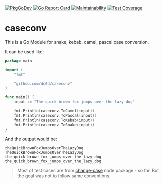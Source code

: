 [![PkgGoDev](https://pkg.go.dev/badge/dc0d/caseconv)](https://pkg.go.dev/github.com/dc0d/caseconv) [![Go Report Card](https://goreportcard.com/badge/github.com/dc0d/caseconv)](https://goreportcard.com/report/github.com/dc0d/caseconv) [![Maintainability](https://api.codeclimate.com/v1/badges/a0306f7932dae43bbda5/maintainability)](https://codeclimate.com/github/dc0d/caseconv/maintainability) [![Test Coverage](https://api.codeclimate.com/v1/badges/a0306f7932dae43bbda5/test_coverage)](https://codeclimate.com/github/dc0d/caseconv/test_coverage)

# caseconv

This is a Go Module for snake, kebab, camel, pascal case conversion.

It can be used like:

```go
package main

import (
	"fmt"

	"github.com/dc0d/caseconv"
)

func main() {
	input := "The quick brown fox jumps over the lazy dog"

	fmt.Println(caseconv.ToCamel(input))
	fmt.Println(caseconv.ToPascal(input))
	fmt.Println(caseconv.ToKebab(input))
	fmt.Println(caseconv.ToSnake(input))
}
```

And the output would be:

```
theQuickBrownFoxJumpsOverTheLazyDog
TheQuickBrownFoxJumpsOverTheLazyDog
the-quick-brown-fox-jumps-over-the-lazy-dog
the_quick_brown_fox_jumps_over_the_lazy_dog
```

> Most of test cases are from [change-case](https://github.com/blakeembrey/change-case) node package - so far. But the
> goal was not to follow same conventions.
